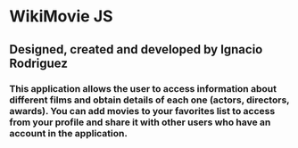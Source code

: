 

# WikiMovie JS

## Designed, created and developed by Ignacio Rodriguez

### This application allows the user to access information about different films and obtain details of each one (actors, directors, awards). You can add movies to your favorites list to access from your profile and share it with other users who have an account in the application.
